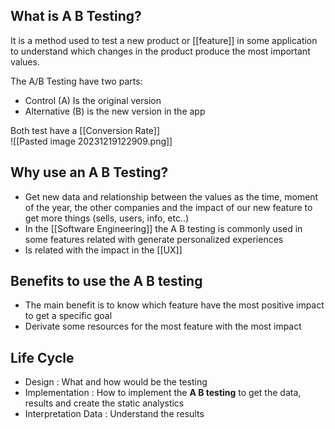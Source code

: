 
## What is A B Testing?

It is a method used to test a new product or [[feature]] in some application to understand which changes in the product produce the most important values.

The A/B Testing have two parts:
* Control (A) Is the original version
* Alternative (B) is the new version in the app

Both test have a [[Conversion Rate]]  
![[Pasted image 20231219122909.png]]

## Why use an A B Testing?

* Get new data and relationship between the values as the time, moment of the year, the other companies and the impact of our new feature to get more things (sells, users, info, etc..)
* In the [[Software Engineering]] the A B testing is commonly used in some features related with generate personalized experiences 
* Is related with the impact in the [[UX]]

## Benefits to use the A B testing

* The main benefit is to know which feature have the most positive impact to get a specific goal
* Derivate some resources for the most feature with the most impact


## Life Cycle

* Design : What and how would be the testing
* Implementation : How to implement the **A B testing** to get the data, results and create the static analystics
* Interpretation Data : Understand the results
